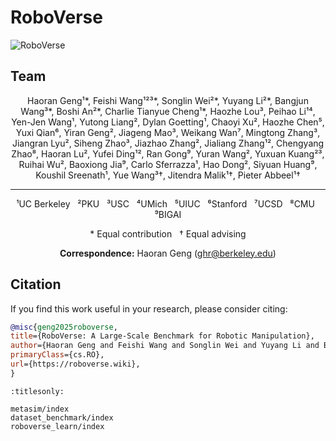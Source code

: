 # RoboVerse

![RoboVerse](./metasim/images/tea.jpg)

## Team

<div align="center">

Haoran Geng¹*, Feishi Wang¹²³*, Songlin Wei²*, Yuyang Li²*, Bangjun Wang³*, Boshi An²*,
Charlie Tianyue Cheng¹*, Haozhe Lou³, Peihao Li¹⁴, Yen-Jen Wang¹, Yutong Liang², Dylan Goetting¹,
Chaoyi Xu², Haozhe Chen⁵, Yuxi Qian⁶, Yiran Geng², Jiageng Mao³, Weikang Wan⁷, Mingtong Zhang³,
Jiangran Lyu², Siheng Zhao³, Jiazhao Zhang², Jialiang Zhang¹², Chengyang Zhao⁸, Haoran Lu²,
Yufei Ding¹², Ran Gong⁹, Yuran Wang², Yuxuan Kuang²³, Ruihai Wu², Baoxiong Jia⁹, Carlo Sferrazza¹,
Hao Dong², Siyuan Huang⁹, Koushil Sreenath¹, Yue Wang³†, Jitendra Malik¹†, Pieter Abbeel¹†

---

¹UC Berkeley &nbsp; ²PKU &nbsp; ³USC &nbsp; ⁴UMich &nbsp; ⁵UIUC &nbsp; ⁶Stanford &nbsp; ⁷UCSD &nbsp; ⁸CMU &nbsp; ⁹BIGAI

\* Equal contribution &nbsp; † Equal advising

**Correspondence:** Haoran Geng (ghr@berkeley.edu)

</div>

## Citation

If you find this work useful in your research, please consider citing:

```bibtex
@misc{geng2025roboverse,
title={RoboVerse: A Large-Scale Benchmark for Robotic Manipulation},
author={Haoran Geng and Feishi Wang and Songlin Wei and Yuyang Li and Bangjun Wang and Boshi An and Charlie Tianyue Cheng and Haozhe Lou and Peihao Li and Yen-Jen Wang and Yutong Liang and Dylan Goetting and Chaoyi Xu and Haozhe Chen and Yuxi Qian and Yiran Geng and Jiageng Mao and Weikang Wan and Mingtong Zhang and Jiangran Lyu and Siheng Zhao and Jiazhao Zhang and Jialiang Zhang and Chengyang Zhao and Haoran Lu and Yufei Ding and Ran Gong and Yuran Wang and Yuxuan Kuang and Ruihai Wu and Baoxiong Jia and Carlo Sferrazza and Hao Dong and Siyuan Huang and Koushil Sreenath and Yue Wang and Jitendra Malik and Pieter Abbeel}, year={2025},
primaryClass={cs.RO},
url={https://roboverse.wiki},
}
```




```{toctree}
:titlesonly:

metasim/index
dataset_benchmark/index
roboverse_learn/index
```
